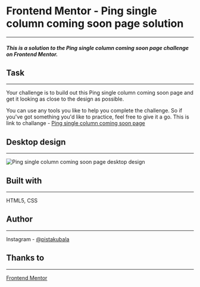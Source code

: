 # Frontend Mentor - Ping single column coming soon page solution
---
##### This is a solution to the Ping single column coming soon page challenge on Frontend Mentor.
## Task
---
Your challenge is to build out this Ping single column coming soon page and get it looking as close to the design as possible.

You can use any tools you like to help you complete the challenge. So if you've got something you'd like to practice, feel free to give it a go.
This is link to challange - [Ping single column coming soon page](https://www.frontendmentor.io/challenges/ping-single-column-coming-soon-page-5cadd051fec04111f7b848da)

## Desktop design
---
![Ping single column coming soon page desktop design](https://res.cloudinary.com/dz209s6jk/image/upload/v1554895678/Challenges/tvzmm442kkjocmihbpiq.jpg "Ping single column coming soon page desktop design")

## Built with
---
HTML5, CSS
## Author 
---
Instagram - [@pistakubala](https://www.instagram.com/pistakubala/)

## Thanks to 
---
[Frontend Mentor](https://www.frontendmentor.io/)
